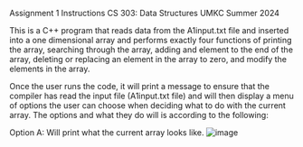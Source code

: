 Assignment 1 Instructions
CS 303: Data Structures 
UMKC Summer 2024

This is a C++ program that reads data from the A1input.txt file and inserted into a one dimensional array and performs exactly four functions of printing the array, searching through the array, adding and element to the end of the array, deleting or replacing an element in the array to zero, and modify the elements in the array. 

Once the user runs the code, it will print a message to ensure that the compiler has read the input file (A1input.txt file) and will then display a menu of options the user can choose when deciding what to do with the current array. The options and what they do will is according to the following: 

Option A: Will print what the current array looks like. 
![image](https://github.com/zs23zbs/CS303-Assignment-1/assets/143425523/01c70602-4fb9-4cb1-9a5c-323695447ed0)
